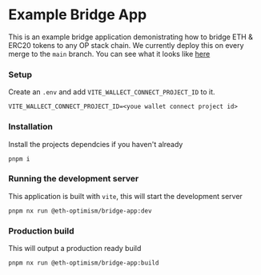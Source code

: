 # Example Bridge App

This is an example bridge application demonistrating how to bridge ETH & ERC20 tokens to any OP stack chain. We currently deploy this on every merge to the `main` branch. You can see what it looks like [here](https://main--magnificent-licorice-5d2277.netlify.app/)

### Setup

Create an `.env` and add `VITE_WALLECT_CONNECT_PROJECT_ID` to it.

```
VITE_WALLECT_CONNECT_PROJECT_ID=<youe wallet connect project id>
```

### Installation

Install the projects dependcies if you haven't already

```
pnpm i
```

### Running the development server

This application is built with `vite`, this will start the development server

```
pnpm nx run @eth-optimism/bridge-app:dev
```

### Production build

This will output a production ready build

```
pnpm nx run @eth-optimism/bridge-app:build
```